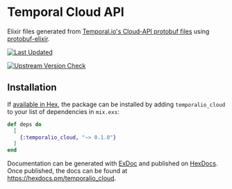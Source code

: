 # Temporal Cloud API

Elixir files generated from [Temporal.io's Cloud-API protobuf files](https://github.com/temporalio/api-cloud) using [protobuf-elixir](https://github.com/elixir-protobuf/protobuf).

[![Last Updated](https://img.shields.io/github/last-commit/mruoss/temporalio_cloud.ex.svg)](https://github.com/mruoss/temporalio_cloud.ex/commits/main)

[![Upstream Version Check](https://github.com/mruoss/temporalio_cloud.ex/actions/workflows/update.yaml/badge.svg)](https://github.com/mruoss/temporalio_cloud.ex/actions/workflows/update.yaml)

## Installation

If [available in Hex](https://hex.pm/docs/publish), the package can be installed
by adding `temporalio_cloud` to your list of dependencies in `mix.exs`:

```elixir
def deps do
  [
    {:temporalio_cloud, "~> 0.1.0"}
  ]
end
```

Documentation can be generated with [ExDoc](https://github.com/elixir-lang/ex_doc)
and published on [HexDocs](https://hexdocs.pm). Once published, the docs can
be found at <https://hexdocs.pm/temporalio_cloud>.
